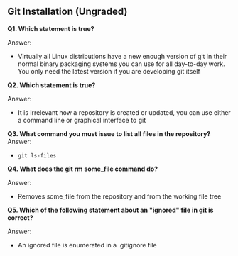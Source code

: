 ## Git Installation (Ungraded)


**Q1. Which statement is true?**

Answer: 
* Virtually all Linux distributions have a new enough version of git in their normal binary packaging systems you can use for all day-to-day work. You only need the latest version if you are developing git itself

**Q2. Which statement is true?**

Answer: 
* It is irrelevant how a repository is created or updated, you can use either a command line or graphical interface to git

**Q3. What command you must issue to list all files in the repository?**
Answer: 
* `git ls-files`

**Q4. What does the git rm some_file command do?**

Answer: 
* Removes some_file from the repository and from the working file tree

**Q5. Which of the following statement about an "ignored" file in git is correct?**

Answer: 
* An ignored file is enumerated in a .gitignore file
